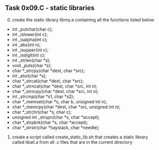 ## Task 0x09.C - static libraries
  0. create the static library libmy.a containing all the functions listed below
   * int _putchar(char c);
   * int _islower(int c);
   * int _isalpha(int c);
   * int _abs(int n);
   * int _isupper(int c);
   * int _isdigit(int c);
   * int _strlen(char *s);
   * void _puts(char *s);
   * char *_strcpy(char *dest, char *src);
   * int _atoi(char *s);
   * char *_strcat(char *dest, char *src);
   * char *_strncat(char *dest, char *src, int n);
   * char *_strncpy(char *dest, char *src, int n);
   * int _strcmp(char *s1, char *s2);
   * char *_memset(char *s, char b, unsigned int n);
   * char *_memcpy(char *dest, char *src, unsigned int n);
   * char *_strchr(char *s, char c);
   * unsigned int _strspn(char *s, char *accept);
   * char *_strpbrk(char *s, char *accept);
   * char *_strstr(char *haystack, char *needle);
  1. create a script called create_static_lib.sh that creates a static library called liball.a from all .c files
     that are in the current directory
